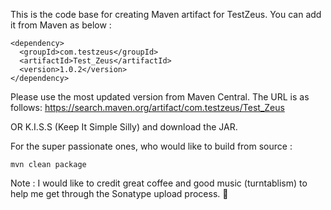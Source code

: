 This is the code base for creating Maven artifact for TestZeus. You can add it from Maven as below : 
```
<dependency>
  <groupId>com.testzeus</groupId>
  <artifactId>Test_Zeus</artifactId>
  <version>1.0.2</version>
</dependency>
```

Please use the most updated version from Maven Central. 
The URL is as follows: 
https://search.maven.org/artifact/com.testzeus/Test_Zeus

OR K.I.S.S (Keep It Simple Silly) and download the JAR. 

For the super passionate ones, who would like to build from source : 
```
mvn clean package
```

Note : I would like to credit great coffee and good music (turntablism) to help me get through the Sonatype upload process. 🤗

 
